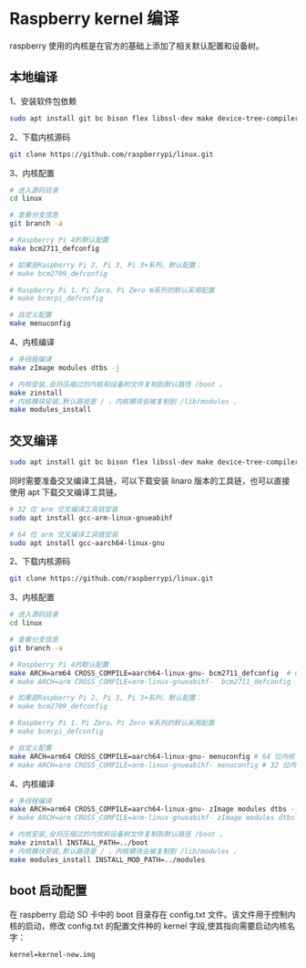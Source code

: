 # Raspberry kernel 编译

raspberry 使用的内核是在官方的基础上添加了相关默认配置和设备树。



## 本地编译

1、安装软件包依赖

```bash
sudo apt install git bc bison flex libssl-dev make device-tree-compiler
```

2、下载内核源码
```bash
git clone https://github.com/raspberrypi/linux.git
```

3、内核配置
```bash
# 进入源码目录
cd linux

# 查看分支信息
git branch -a

# Raspberry Pi 4的默认配置
make bcm2711_defconfig  

# 如果是Raspberry Pi 2, Pi 3, Pi 3+系列，默认配置：
# make bcm2709_defconfig

# Raspberry Pi 1、Pi Zero、Pi Zero W系列的默认采用配置
# make bcmrpi_defconfig

# 自定义配置
make menuconfig

```

4、内核编译
```bash
# 多线程编译
make zImage modules dtbs -j

# 内核安装,会将压缩过的内核和设备树文件复制到默认路径 /boot 。
make zinstall
# 内核模块安装,默认路径是 / ，内核模块会被复制到 /lib/modules 。
make modules_install
```







## 交叉编译
```bash
sudo apt install git bc bison flex libssl-dev make device-tree-compiler
```

同时需要准备交叉编译工具链，可以下载安装 linaro 版本的工具链，也可以直接使用 apt 下载交叉编译工具链。
```bash
# 32 位 arm 交叉编译工具链安装
sudo apt install gcc-arm-linux-gnueabihf

# 64 位 arm 交叉编译工具链安装
sudo apt install gcc-aarch64-linux-gnu

```

2、下载内核源码
```bash
git clone https://github.com/raspberrypi/linux.git
```

3、内核配置
```bash
# 进入源码目录
cd linux

# 查看分支信息
git branch -a

# Raspberry Pi 4的默认配置
make ARCH=arm64 CROSS_COMPILE=aarch64-linux-gnu- bcm2711_defconfig  # 64 位内核
# make ARCH=arm CROSS_COMPILE=arm-linux-gnueabihf-  bcm2711_defconfig  # 32 位内核

# 如果是Raspberry Pi 2, Pi 3, Pi 3+系列，默认配置：
# make bcm2709_defconfig

# Raspberry Pi 1、Pi Zero、Pi Zero W系列的默认采用配置
# make bcmrpi_defconfig

# 自定义配置
make ARCH=arm64 CROSS_COMPILE=aarch64-linux-gnu- menuconfig # 64 位内核
# make ARCH=arm CROSS_COMPILE=arm-linux-gnueabihf- menuconfig # 32 位内核
```

4、内核编译
```bash
# 多线程编译
make ARCH=arm64 CROSS_COMPILE=aarch64-linux-gnu- zImage modules dtbs -j # 64 位内核
# make ARCH=arm CROSS_COMPILE=arm-linux-gnueabihf- zImage modules dtbs -j # 32 位内核

# 内核安装,会将压缩过的内核和设备树文件复制到默认路径 /boot 。
make zinstall INSTALL_PATH=../boot
# 内核模块安装,默认路径是 / ，内核模块会被复制到 /lib/modules 。
make modules_install INSTALL_MOD_PATH=../modules
```


## boot 启动配置
在 raspberry 启动 SD 卡中的 boot 目录存在 config.txt 文件。该文件用于控制内核的启动，修改 config.txt 的配置文件种的 kernel 字段,使其指向需要启动内核名字：
```
kernel=kernel-new.img
```















